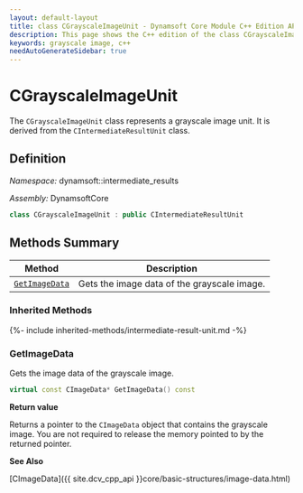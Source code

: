 ```yaml
---
layout: default-layout
title: class CGrayscaleImageUnit - Dynamsoft Core Module C++ Edition API Reference
description: This page shows the C++ edition of the class CGrayscaleImageUnit in Dynamsoft Core Module.
keywords: grayscale image, c++
needAutoGenerateSidebar: true
---
```


# CGrayscaleImageUnit

The `CGrayscaleImageUnit` class represents a grayscale image unit. It is derived from the `CIntermediateResultUnit` class.

## Definition

*Namespace:* dynamsoft::intermediate_results

*Assembly:* DynamsoftCore

```cpp
class CGrayscaleImageUnit : public CIntermediateResultUnit 
```

## Methods Summary

| Method               | Description |
|----------------------|-------------|
| [`GetImageData`](#getimagedata) | Gets the image data of the grayscale image.|

### Inherited Methods

{%- include inherited-methods/intermediate-result-unit.md -%}

### GetImageData

Gets the image data of the grayscale image.

```cpp
virtual const CImageData* GetImageData() const
```

**Return value**

Returns a pointer to the `CImageData` object that contains the grayscale image. You are not required to release the memory pointed to by the returned pointer.

**See Also**

[CImageData]({{ site.dcv_cpp_api }}core/basic-structures/image-data.html)
